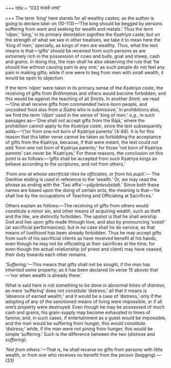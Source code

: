 +++
title = "033 राजतो धनम्"

+++
The term ‘*king*’ here stands for all wealthy castes; as the author is
going to declare later on (10-113)—‘The king should be begged by persons
suffering from want and seeking for wealth and metals.’ Thus the term
‘*rājan*,’ ‘*king*,’ in its primary denotation signifies the *Kṣatriya*
caste; but on the strength of what we see in other treatises, we take it
to mean here the ‘king of men,’ specially, as kings of men are wealthy.
Thus, what the text means is that—‘gifts’ should be received from such
persons as are extremely rich in the possession of cows and bulls, goat
and sheep, cash and grains. In doing this, the man shall he also
observing the rule that ‘he should live without causing pain to any
one;’ as such people do not feel any pain in making gifts; while if one
were to beg from men with small wealth, it would be open to objection.

If the term ‘*rājan*’ were taken in its primary sense of the *Kṣatriya
caste*, the receiving of gifts from *Brāhmaṇas* and others would become
forbidden; and this would be against the teaching of all *Smṛtis*. In
another *Smṛti*, we read—‘One shall receive gifts from commended
twice-born people, and uncooked food also from a *Śūdra* who is
submissive,’ In prohibitions also, we find the term ‘*rājan*’ used in
the sense of ‘king of men;’ *e,g*., in such passages as—‘One shall not
accept gifts from the Rājā,’ where the prohibition cannot apply to the
*Kṣatriya caste*, since the text subsequently adds—^(‘)or from one not
born of *Kṣatriya* parents’ (4-84). It is for this reason that this
latter verse cannot be taken as forbidding the acceptance of gifts from
the Kṣatriya, because, if that were meant, the text could not add ‘from
one not born of Kṣatriya parents;’ for those ‘not born of Kṣatriya
parents’ can never be ‘Kṣatriyas,’ For these reasons, the conclusion on
this point is as follows:—‘gifts shall be accepted from such Kṣatriya
kings as behave according to the scriptures, and not from others,’

‘*From one at whose sacrificial rites he officiates*, *or from his
pupil*.’— The Genitive ending is used in reference to the ‘wealth.’ Or,
we may read the phrase as ending with the ‘Tasi
affix’—*yājyāntevāsitaḥ*.’ Since both these names are based upon the
doing of certain acts, the meaning is that—‘he shall live by the
occupations of Teaching and Officiating at Sacrifices.’

Others explain as follows:—The receiving of gifts from others would
constitute a minor sin, and other means of acquiring wealth, such as
theft and the like, are distinctly forbidden. The upshot is that he
shall worship God and live upon gifts made through love, and also by
pronouncing ‘*svasti*’ (at sacrificial performances); but in no case
shall he do service; as that means of livelihood has been already
forbidden. Thus he may accept gifts from such of his sacrificial clients
as have received benefit at his hands, even though he may not be
officiating at their sacrifices at the time; for even though the actual
relationship (of priest and client) may have ceased, their duty towards
each other remains.

‘*Suffering*.’—This means that gifts shall not be sought, if the man has
inherited some property; as it has been declared (in verse 15 above)
that—‘nor when wealth is already there.’

What is said here is not something to be done in abnormal times of
distress; as mere ‘suffering’ does not constitute ‘distress;’ all that
it means is ‘absence of earned wealth;’ and it would be a case of
‘distress,’ only if the adopting of any of the sanctioned means of
living were impossible, or if all one’s property were destroyed. Even
though he may be possessed of much cash and grains, his grain-supply may
become exhausted in times of famine; and, in such cases, if
entertainment as a guest would be impossible, and the man would be
suffering from hunger, this would constitute ‘distress;’ while, if the
man were not pining from hunger, this would be simple ‘suffering.’ Such
is the difference between the two (*distress* and *suffering*).

‘*Not from others*.’—That is, he shall receive no gifts from persons
with little wealth, or from one who receives no benefit from the person
(begging).—(33)


